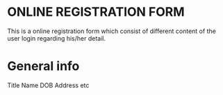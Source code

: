 # ONLINE REGISTRATION FORM
This is a online registration form which consist of different content of the user login regarding his/her detail.

# General info
Title
Name
DOB
Address etc
